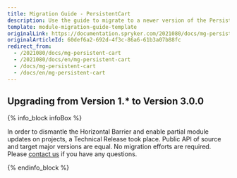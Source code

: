 ```yaml
---
title: Migration Guide - PersistentCart
description: Use the guide to migrate to a newer version of the PersistentCart module.
template: module-migration-guide-template
originalLink: https://documentation.spryker.com/2021080/docs/mg-persistent-cart
originalArticleId: 60def6a2-692d-4f3c-86a6-61b3a07b88fc
redirect_from:
  - /2021080/docs/mg-persistent-cart
  - /2021080/docs/en/mg-persistent-cart
  - /docs/mg-persistent-cart
  - /docs/en/mg-persistent-cart
---
```


## Upgrading from Version 1.* to Version 3.0.0

{% info_block infoBox %}

In order to dismantle the Horizontal Barrier and enable partial module updates on projects, a Technical Release took place. Public API of source and target major versions are equal. No migration efforts are required. Please [contact us](https://spryker.com/en/support/) if you have any questions.

{% endinfo_block %}
